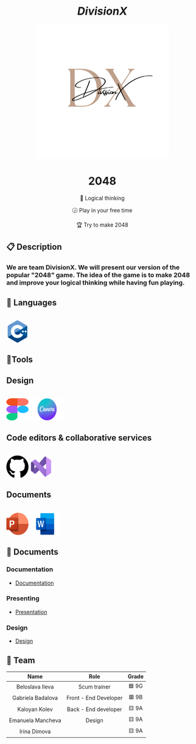 
<h1 align="center"><em>DivisionX</em></h1>
<p align="center">
  
<img height = "350" width = "350" src = "assets/Logo.png" alt = "logo" />
</p>

<div align="center">
 <h1><bold>2048</bold></h1>
    <p>🧠 Logical thinking</p>
    <p>🕝 Play in your free time</p>
    <p>🏆 Try to make 2048</p>
</div>

## 📋 Description
### We are team DivisionX. We will present our version of the popular "2048" game. The idea of the game is to make 2048 and improve your logical thinking while having fun playing.


## 🚀 Languages
<br>
<div align="left"> 
<img height="58" width="58" src="assets/c++.png" alt = "c++" />
</div>

## 🔧Tools

## Design
<br>
<div align="left">
    <img height="58" width="58" src="assets/figma.png"/>
    <img height="58" width="90" src="assets/CanvaNewLogo.png"/>
</div>

## Code editors & collaborative services
<br>
<div align="left">
 <img height="58" width="58" src="assets/github.png"/>
  <img height="58" width="58" src="assets/vs.png"/>
</div>

## Documents
<br>
<div align="left">
<img height="58" width="58" src="assets/powerpoint.png"/>
<img height="58" width="80" src="assets/word.jpg"/>
</div>

## 📁 Documents
### Documentation
- [Documentation](https://codingburgas-my.sharepoint.com/:w:/g/personal/bzileva23_codingburgas_bg/EStDXIWxWYRJj17iRS-2xrsBKv_4dy-xN0g-O1MwngAQpQ?e=XnCNZh)


### Presenting
- [Presentation](https://codingburgas-my.sharepoint.com/:p:/g/personal/bzileva23_codingburgas_bg/EW40Mpdtxh1OsqE2DWMQ75sBSpvCJoFOC4k5J9Hz_ZvYJA?e=DxEe1D)


### Design
- [Design](https://codingburgas-my.sharepoint.com/:u:/g/personal/iystoychev21_codingburgas_bg/EUpSOmvybgpOgs0eWD0WvgUBvtgvaugt_-ZkzrQGjtAVtQ?e=ULXaRl)



## 👥 Team

| **Name** | **Role** | **Grade** |
| :---:   | :---: | :---: |
| Beloslava Ileva| Scum trainer | 🟦 9G |
| Gabriela Badalova | Front - End Developer  | 🟥 9B |
| Kaloyan Kolev | Back - End developer  | 🟨 9A |
| Emanuela Mancheva | Design  | 🟨 9A |
| Irina Dimova |    | 🟨 9A |
 


